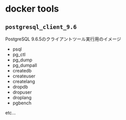 # docker tools

## `postgresql_client_9.6`

PostgreSQL 9.6.5のクライアントツール実行用のイメージ

- psql
- pg_ctl
- pg_dump
- pg_dumpall
- createdb
- createuser
- createlang
- dropdb
- dropuser
- droplang
- pgbench

etc...
